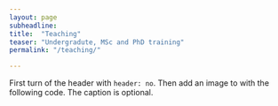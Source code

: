 ```yaml
---
layout: page
subheadline:
title:  "Teaching"
teaser: "Undergradute, MSc and PhD training"
permalink: "/teaching/"

---
```

First turn of the header with `header: no`. Then add an image to with the following code. The caption is optional.

